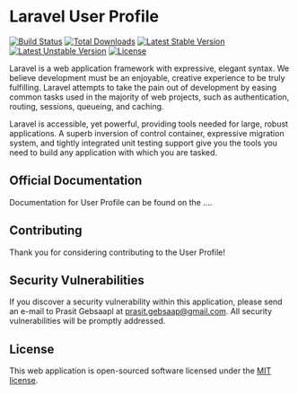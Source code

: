 # Laravel User Profile

[![Build Status](https://travis-ci.org/soap/laravel-user-profile.svg)](https://travis-ci.org/soap/laravel-user-profile)
[![Total Downloads](https://poser.pugx.org/laravel/framework/d/total.svg)](https://packagist.org/packages/laravel/framework)
[![Latest Stable Version](https://poser.pugx.org/laravel/framework/v/stable.svg)](https://packagist.org/packages/laravel/framework)
[![Latest Unstable Version](https://poser.pugx.org/laravel/framework/v/unstable.svg)](https://packagist.org/packages/laravel/framework)
[![License](https://poser.pugx.org/laravel/framework/license.svg)](https://packagist.org/packages/laravel/framework)

Laravel is a web application framework with expressive, elegant syntax. We believe development must be an enjoyable, creative experience to be truly fulfilling. Laravel attempts to take the pain out of development by easing common tasks used in the majority of web projects, such as authentication, routing, sessions, queueing, and caching.

Laravel is accessible, yet powerful, providing tools needed for large, robust applications. A superb inversion of control container, expressive migration system, and tightly integrated unit testing support give you the tools you need to build any application with which you are tasked.

## Official Documentation

Documentation for User Profile can be found on the ....

## Contributing

Thank you for considering contributing to the User Profile!

## Security Vulnerabilities

If you discover a security vulnerability within this application, please send an e-mail to Prasit Gebsaapl at prasit.gebsaap@gmail.com. All security vulnerabilities will be promptly addressed.

## License

This web application is open-sourced software licensed under the [MIT license](http://opensource.org/licenses/MIT).
